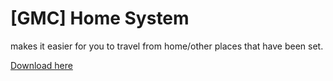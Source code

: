 # [GMC] Home System

makes it easier for you to travel from home/other places that have been set.

<a href="https://GMCStudio.ddna.net/">Download here</a>
